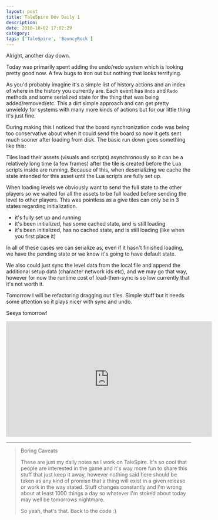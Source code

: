 ```yaml
---
layout: post
title: TaleSpire Dev Daily 1
description:
date: 2018-10-02 17:02:29
category:
tags: ['TaleSpire', 'BouncyRock']
---
```


Alright, another day down.

Today was primarily spent adding the undo/redo system which is looking pretty good now. A few bugs to iron out but nothing that looks terrifying.

As you'd probably imagine it's a simple list of history actions and an index of where in the history you currently are. Each event has `Undo` and `Redo` methods and some serialized state for the thing that was being added/removed/etc. This a dirt simple approach and can get pretty unwieldy for systems with many more kinds of actions but for our little thing it's just fine.

During making this I noticed that the board synchronization code was being too conservative about when it could send the board so now it gets sent much sooner after loading from disk. The basic run down goes something like this:

Tiles load their assets (visuals and scripts) asynchronously so it can be a relatively long time (a few frames) after the tile is created before the Lua scripts inside are running. Because of this, when deserializing we cache the state intended for this asset until the Lua scripts are fully set up.

When loading levels we obviously want to send the full state to the other players so we waited for all the assets to be full loaded before sending the level to other players. This was pointless as a give tiles can only be in 3 states regarding initialization.

- it's fully set up and running
- it's been initialized, has some cached state, and is still loading
- it's been initialized, has no cached state, and is still loading (like when you first place it)

In all of these cases we can serialize as, even if it hasn't finished loading, we have the pending state or we know it's going to have default state.

We also could just sync the level data from the local file and append the additional setup data (character network ids etc), and we may go that way, however for now the runtime cost of load-then-sync is so low currently that it's not worth it.

Tomorrow I will be refactoring dragging out tiles. Simple stuff but it needs some attention so it plays nicer with sync and undo.

Seeya tomorrow!

<iframe width="560" height="315" src="https://www.youtube.com/embed/S7jK9wxwq9A" frameborder="0"></iframe>

-----------------------------

> Boring Caveats
>
> These are just my daily notes as I work on TaleSpire. It's so cool that people are interested in the game and it's way more fun to share this stuff that just keep it away, however nothing said here should be taken as any kind of promise that a thing will exist in a given release or work in the way stated. Stuff changes constantly and I'm wrong about at least 1000 things a day so whatever I'm stoked about today may well be tomorrows nightmare.
>
> So yeah, that's that. Back to the code :)
